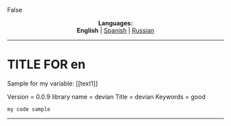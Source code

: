 False
<p align="center"><b>Languages:</b><br /><b>English</b> | <a href="https://github.com/markolofsen/devian/blob/master/README_es.md">Spanish</a> | <a href="https://github.com/markolofsen/devian/blob/master/README_ru.md">Russian</a></p>

---

# TITLE FOR en
Sample for my variable: [[text1]]

Version = 0.0.9
library name = devian
Title = devian
Keywords = good

```
my code sample
```


---

